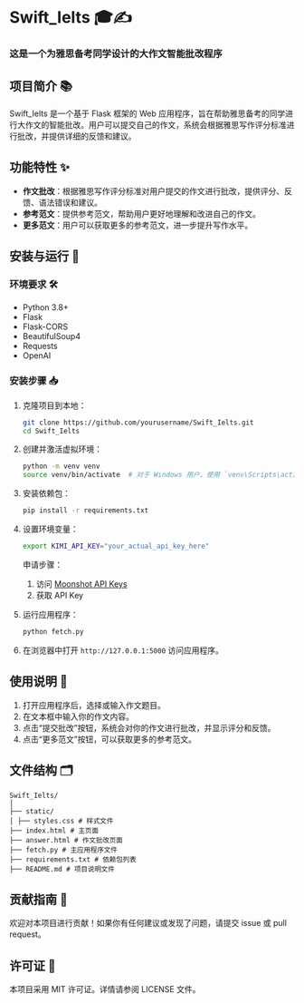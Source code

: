 # Swift_Ielts 🎓✍️

### 这是一个为雅思备考同学设计的大作文智能批改程序

## 项目简介 📚

Swift_Ielts 是一个基于 Flask 框架的 Web 应用程序，旨在帮助雅思备考的同学进行大作文的智能批改。用户可以提交自己的作文，系统会根据雅思写作评分标准进行批改，并提供详细的反馈和建议。

## 功能特性 ✨

- **作文批改**：根据雅思写作评分标准对用户提交的作文进行批改，提供评分、反馈、语法错误和建议。
- **参考范文**：提供参考范文，帮助用户更好地理解和改进自己的作文。
- **更多范文**：用户可以获取更多的参考范文，进一步提升写作水平。

## 安装与运行 🚀

### 环境要求 🛠️

- Python 3.8+
- Flask
- Flask-CORS
- BeautifulSoup4
- Requests
- OpenAI

### 安装步骤 📥

1. 克隆项目到本地：
    ```sh
    git clone https://github.com/yourusername/Swift_Ielts.git
    cd Swift_Ielts
    ```

2. 创建并激活虚拟环境：
    ```sh
    python -m venv venv
    source venv/bin/activate  # 对于 Windows 用户，使用 `venv\Scripts\activate`
    ```

3. 安装依赖包：
    ```sh
    pip install -r requirements.txt
    ```

4. 设置环境变量：
    ```sh
    export KIMI_API_KEY="your_actual_api_key_here"
    ```
    申请步骤：
    1. 访问 [Moonshot API Keys](https://platform.moonshot.cn/console/api-keys)
    2. 获取 API Key

5. 运行应用程序：
    ```sh
    python fetch.py
    ```

6. 在浏览器中打开 `http://127.0.0.1:5000` 访问应用程序。

## 使用说明 📖

1. 打开应用程序后，选择或输入作文题目。
2. 在文本框中输入你的作文内容。
3. 点击“提交批改”按钮，系统会对你的作文进行批改，并显示评分和反馈。
4. 点击“更多范文”按钮，可以获取更多的参考范文。

## 文件结构 🗂️
```
Swift_Ielts/ 
│ 
├── static/ 
│ ├── styles.css # 样式文件 
├── index.html # 主页面
├── answer.html # 作文批改页面 
├── fetch.py # 主应用程序文件 
├── requirements.txt # 依赖包列表 
├── README.md # 项目说明文件
```

## 贡献指南 🤝

欢迎对本项目进行贡献！如果你有任何建议或发现了问题，请提交 issue 或 pull request。

## 许可证 📄

本项目采用 MIT 许可证。详情请参阅 LICENSE 文件。